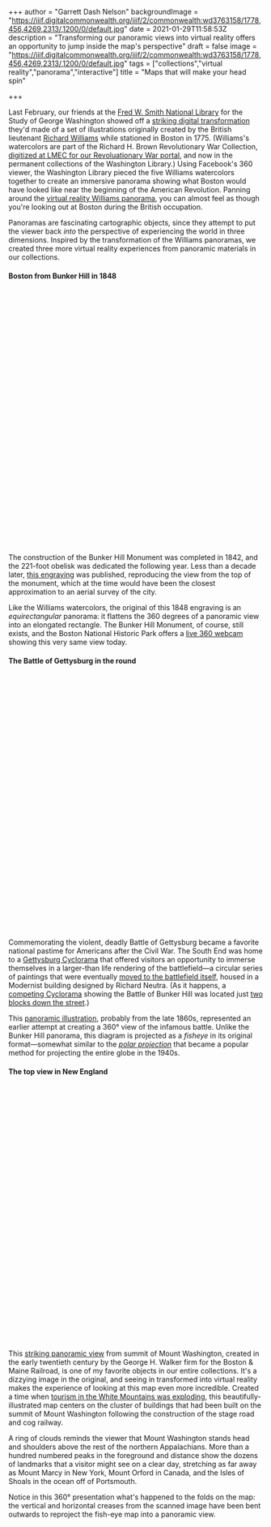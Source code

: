 +++
author = "Garrett Dash Nelson"
backgroundImage = "https://iiif.digitalcommonwealth.org/iiif/2/commonwealth:wd3763158/1778,456,4269,2313/,1200/0/default.jpg"
date = 2021-01-29T11:58:53Z
description = "Transforming our panoramic views into virtual reality offers an opportunity to jump inside the map's perspective"
draft = false
image = "https://iiif.digitalcommonwealth.org/iiif/2/commonwealth:wd3763158/1778,456,4269,2313/,1200/0/default.jpg"
tags = ["collections","virtual reality","panorama","interactive"]
title = "Maps that will make your head spin"

+++

<link rel="stylesheet" href="https://cdn.jsdelivr.net/npm/pannellum@2.5.6/build/pannellum.css"/>
<style>
    .pnlm-load-button > p, .pnlm-load-box > p { color: white !important; }
</style>

Last February, our friends at the [Fred W. Smith National Library](https://www.mountvernon.org/library) for the Study of George Washington showed off a [striking digital transformation](https://www.mountvernon.org/library/research-library/special-collections-and-archives/richard-h-brown-revolutionary-war-map-collection/an-18th-century-view-from-beacon-hill/) they'd made of a set of illustrations originally created by the British lieutenant [Richard Williams](https://collections.leventhalmap.org/search?f%5Bname_facet_ssim%5D%5B%5D=Williams%2C+Richard%2C+active+1750-1776) while stationed in Boston in 1775. (Williams's watercolors are part of the Richard H. Brown Revolutionary War Collection, [digitized at LMEC for our Revoluationary War portal](https://collections.leventhalmap.org/collections/commonwealth:z603vr25h), and now in the permanent collections of the Washington Library.) Using Facebook's 360 viewer, the Washington Library pieced the five Williams watercolors together to create an immersive panorama showing what Boston would have looked like near the beginning of the American Revolution. Panning around the [virtual reality Williams panorama](https://www.facebook.com/HistoricMountVernon/photos/a.260311453821/10157474018228822/?type=3), you can almost feel as though you're looking out at Boston during the British occupation.

Panoramas are fascinating cartographic objects, since they attempt to put the viewer back *into* the perspective of experiencing the world in three dimensions. Inspired by the transformation of the Williams panoramas, we created three more virtual reality experiences from panoramic materials in our collections.

#### Boston from Bunker Hill in 1848

<div id="bunker-hill-pano" style="width: 100%; height: 500px; margin-bottom: 20px;"></div>

The construction of the Bunker Hill Monument was completed in 1842, and the 221-foot obelisk was dedicated the following year. Less than a decade later, [this engraving](https://collections.leventhalmap.org/search/commonwealth:3f463237t) was published, reproducing the view from the top of the monument, which at the time would have been the closest approximation to an aerial survey of the city. 

Like the Williams watercolors, the original of this 1848 engraving is an *equirectangular* panorama: it flattens the 360 degrees of a panoramic view into an elongated rectangle. The Bunker Hill Monument, of course, still exists, and the Boston National Historic Park offers a [live 360 webcam](https://www.youtube.com/watch?v=MmvSS4Cvu-I&fbclid=IwAR1bD65gd_DmwBXLkHB7Sckwr_zgc8yGGyqHmIQNRrd5iD9DRtip6EPwzAY) showing this very same view today. 

#### The Battle of Gettysburg in the round

<div id="gettysburg-pano" style="width: 100%; height: 500px; margin-bottom: 20px;"></div>


Commemorating the violent, deadly Battle of Gettysburg became a favorite national pastime for Americans after the Civil War. The South End was home to a [Gettysburg Cyclorama](https://atlascope.leventhalmap.org/#view:share$base:001$overlay:39999085945721$zoom:19.60$center:-7911632.471615617,5212749.569454899$mode:glass$pos:336) that offered visitors an opportunity to immerse themselves in a larger-than life rendering of the battlefield—a circular series of paintings that were eventually [moved to the battlefield itself](https://historicaldigression.com/2013/08/08/the-bostongettysburg-cyclorama-painting/), housed in a Modernist building designed by Richard Neutra. (As it happens, a [competing Cyclorama](https://books.google.com/books?id=wNFAAAAAIAAJ&pg=PA118#v=onepage&q&f=false) showing the Battle of Bunker Hill was located just [two blocks down the street](https://atlascope.leventhalmap.org/#view:share$base:001$overlay:39999059011104$zoom:19.06$center:-7911397.089176168,5213126.123911884$mode:glass$pos:336).)

This [panoramic illustration](https://collections.leventhalmap.org/search/commonwealth:xg94j201t), probably from the late 1860s, represented an earlier attempt at creating a 360° view of the infamous battle. Unlike the Bunker Hill panorama, this diagram is projected as a *fisheye* in its original format—somewhat similar to the [*polar projection*](https://www.leventhalmap.org/digital-exhibitions/bending-lines/how-to-bend/4.1.1/) that became a popular method for projecting the entire globe in the 1940s.

#### The top view in New England

<div id="mt-washington-pano" style="width: 100%; height: 500px; margin-bottom: 20px;"></div>

This [striking panoramic view](https://collections.leventhalmap.org/search/commonwealth:wd3763140) from summit of Mount Washington, created in the early twentieth century by the George H. Walker firm for the Boston & Maine Railroad, is one of my favorite objects in our entire collections. It's a dizzying image in the original, and seeing in transformed into virtual reality makes the experience of looking at this map even more incredible. Created a time when [tourism in the White Mountains was exploding](http://www.worldcat.org/oclc/1155061670), this beautifully-illustrated map centers on the cluster of buildings that had been built on the summit of Mount Washington following the construction of the stage road and cog railway.

A ring of clouds reminds the viewer that Mount Washington stands head and shoulders above the rest of the northern Appalachians. More than a hundred numbered peaks in the foreground and distance show the dozens of landmarks that a visitor might see on a clear day, stretching as far away as Mount Marcy in New York, Mount Orford in Canada, and the Isles of Shoals in the ocean off of Portsmouth.

Notice in this 360° presentation what's happened to the folds on the map: the vertical and horizontal creases from the scanned image have been bent outwards to reproject the fish-eye map into a panoramic view.



<script type="text/javascript" src="https://cdn.jsdelivr.net/npm/pannellum@2.5.6/build/pannellum.js"></script>

<script>
pannellum.viewer('mt-washington-pano', {
    "type": "equirectangular",
    "panorama": "https://geoservices.leventhalmap.org/files/panoramas/mt-washington-pano.jpg"
});

pannellum.viewer('gettysburg-pano', {
    "type": "equirectangular",
    "panorama": "https://geoservices.leventhalmap.org/files/panoramas/gettysburg-pano.jpg"
});

pannellum.viewer('bunker-hill-pano', {
    "type": "equirectangular",
    "panorama": "https://geoservices.leventhalmap.org/files/panoramas/bunker-hill-pano.jpg"
});
</script>

